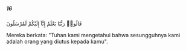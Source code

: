 ##### 16

<span class="ayah">قَالُوا۟ رَبُّنَا يَعْلَمُ إِنَّآ إِلَيْكُمْ لَمُرْسَلُونَ</span>

<span class="ayah_translation">Mereka berkata: "Tuhan kami mengetahui bahwa sesungguhnya kami adalah orang yang diutus kepada kamu".</span>
